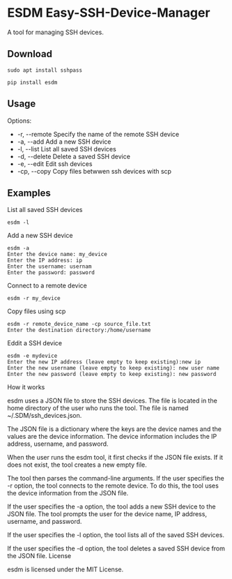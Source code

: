 # ESDM  Easy-SSH-Device-Manager
A tool for managing SSH devices.

## Download
    sudo apt install sshpass

    pip install esdm


## Usage

Options:

* -r, --remote Specify the name of the remote SSH device
* -a, --add Add a new SSH device
* -l, --list List all saved SSH devices
* -d, --delete Delete a saved SSH device
* -e, --edit Edit ssh devices
* -cp, --copy Copy files betwwen ssh devices with scp


## Examples

List all saved SSH devices

    esdm -l
Add a new SSH device

    esdm -a
    Enter the device name: my_device
    Enter the IP address: ip
    Enter the username: usernam
    Enter the password: password

Connect to a remote device

    esdm -r my_device


    
Copy files using scp

    esdm -r remote_device_name -cp source_file.txt
    Enter the destination directory:/home/username

Eddit a  SSH device

    esdm -e mydevice 
    Enter the new IP address (leave empty to keep existing):new ip
    Enter the new username (leave empty to keep existing): new user name
    Enter the new password (leave empty to keep existing): new password

How it works

esdm uses a JSON file to store the SSH devices. The file is located in the home directory of the user who runs the tool. The file is named ~/.SDM/ssh_devices.json.

The JSON file is a dictionary where the keys are the device names and the values are the device information. The device information includes the IP address, username, and password.

When the user runs the esdm tool, it first checks if the JSON file exists. If it does not exist, the tool creates a new empty file.

The tool then parses the command-line arguments. If the user specifies the -r option, the tool connects to the remote device. To do this, the tool uses the device information from the JSON file.

If the user specifies the -a option, the tool adds a new SSH device to the JSON file. The tool prompts the user for the device name, IP address, username, and password.

If the user specifies the -l option, the tool lists all of the saved SSH devices.

If the user specifies the -d option, the tool deletes a saved SSH device from the JSON file.
License

esdm is licensed under the MIT License.
